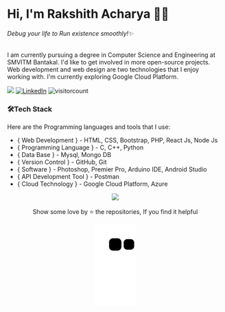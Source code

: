 # Hi, I'm Rakshith Acharya 👨‍💻

###### _Debug your life to Run existence smoothly!✨_
    
I am currently pursuing a degree in Computer Science and Engineering at SMVITM Bantakal. I'd like to get involved in more open-source projects. Web development and web design are two technologies that I enjoy working with. I'm currently exploring Google Cloud Platform. 

<a href=https://www.youtube.com/channel/UCoPPOzdy8Z6r68F27zXeJDw> <img src="https://img.shields.io/youtube/channel/views/UCoPPOzdy8Z6r68F27zXeJDw?style=social"></a> [![LinkedIn](https://img.shields.io/badge/LinkedIn-%230077B5.svg?logo=linkedin&logoColor=white)](https://linkedin.com/in/rakshixh) 
![visitorcount](https://komarev.com/ghpvc/?username=rakshixh&label=Visitors+Count&color=brightgreen)

### 🛠️Tech Stack

Here are the Programming languages and tools that I use:

- { Web Development } - HTML, CSS, Bootstrap, PHP, React Js, Node Js
- { Programming Language } - C, C++, Python
- { Data Base } - Mysql, Mongo DB
- { Version Control } - GitHub, Git
- { Software } - Photoshop, Premier Pro, Arduino IDE, Android Studio
- { API Development Tool } - Postman 
- { Cloud Technology } - Google Cloud Platform, Azure

<div align="center">
<img src="https://octodex.github.com/images/daftpunktocat-guy.gif" height="" width="250" /> 
  
Show some love by ⭐ the repositories, If you find it helpful
  
![Snake animation](https://github.com/rakshixh/rakshixh/blob/output/github-contribution-grid-snake.svg)
</div>
